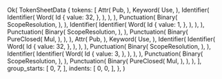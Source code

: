Ok(
    TokenSheetData {
        tokens: [
            Attr(
                Pub,
            ),
            Keyword(
                Use,
            ),
            Identifier(
                Identifier(
                    Word(
                        Id {
                            value: 32,
                        },
                    ),
                ),
            ),
            Punctuation(
                Binary(
                    ScopeResolution,
                ),
            ),
            Identifier(
                Identifier(
                    Word(
                        Id {
                            value: 1,
                        },
                    ),
                ),
            ),
            Punctuation(
                Binary(
                    ScopeResolution,
                ),
            ),
            Punctuation(
                Binary(
                    PureClosed(
                        Mul,
                    ),
                ),
            ),
            Attr(
                Pub,
            ),
            Keyword(
                Use,
            ),
            Identifier(
                Identifier(
                    Word(
                        Id {
                            value: 32,
                        },
                    ),
                ),
            ),
            Punctuation(
                Binary(
                    ScopeResolution,
                ),
            ),
            Identifier(
                Identifier(
                    Word(
                        Id {
                            value: 3,
                        },
                    ),
                ),
            ),
            Punctuation(
                Binary(
                    ScopeResolution,
                ),
            ),
            Punctuation(
                Binary(
                    PureClosed(
                        Mul,
                    ),
                ),
            ),
        ],
        group_starts: [
            0,
            7,
        ],
        indents: [
            0,
            0,
        ],
    },
)